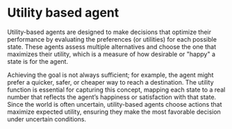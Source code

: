 # Utility based agent

Utility-based agents are designed to make decisions that optimize their performance by evaluating the preferences (or utilities) for each possible state. These agents assess multiple alternatives and choose the one that maximizes their utility, which is a measure of how desirable or "happy" a state is for the agent.

Achieving the goal is not always sufficient; for example, the agent might prefer a quicker, safer, or cheaper way to reach a destination.
The utility function is essential for capturing this concept, mapping each state to a real number that reflects the agent’s happiness or satisfaction with that state.
Since the world is often uncertain, utility-based agents choose actions that maximize expected utility, ensuring they make the most favorable decision under uncertain conditions.